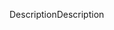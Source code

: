 <span data-ttu-id="5717d-101">Description</span><span class="sxs-lookup"><span data-stu-id="5717d-101">Description</span></span>
